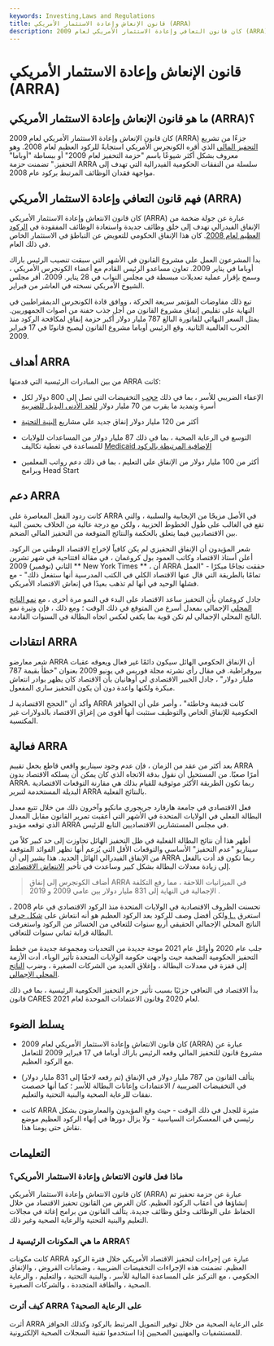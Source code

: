 ```yaml
---
keywords: Investing,Laws and Regulations
title: قانون الإنعاش وإعادة الاستثمار الأمريكي (ARRA)
description: كان قانون التعافي وإعادة الاستثمار الأمريكي لعام 2009 (ARRA) قانونًا أقره الكونجرس الأمريكي استجابةً للركود العظيم لعام 2008.
---
```


# قانون الإنعاش وإعادة الاستثمار الأمريكي (ARRA)
## ما هو قانون الإنعاش وإعادة الاستثمار الأمريكي (ARRA)؟

كان قانون الإنعاش وإعادة الاستثمار الأمريكي لعام 2009 (ARRA) جزءًا من تشريع [التحفيز المالي](/economic-stimulus) الذي أقره الكونجرس الأمريكي استجابةً للركود العظيم لعام 2008. وهو معروف بشكل أكثر شيوعًا باسم "حزمة التحفيز لعام 2009" أو ببساطة "أوباما" التحفيز." تضمنت حزمة ARRA سلسلة من النفقات الحكومية الفيدرالية التي تهدف إلى مواجهة فقدان الوظائف المرتبط بركود عام 2008.

## فهم قانون التعافي وإعادة الاستثمار الأمريكي (ARRA)

كان قانون الانتعاش وإعادة الاستثمار الأمريكي (ARRA) عبارة عن جولة ضخمة من الإنفاق الفيدرالي تهدف إلى خلق وظائف جديدة واستعادة الوظائف المفقودة في [الركود العظيم لعام 2008](/great-recession). كان هذا الإنفاق الحكومي للتعويض عن التباطؤ في الاستثمار الخاص في ذلك العام.

بدأ المشرعون العمل على مشروع القانون في الأشهر التي سبقت تنصيب الرئيس باراك أوباما في يناير 2009. تعاون مساعدو الرئيس القادم مع أعضاء الكونجرس الأمريكي ، وسمح بإقرار عملية تعديلات مبسطة في مجلس النواب في 28 يناير. 2009. أقر مجلس الشيوخ الأمريكي نسخته في العاشر من فبراير.

تبع ذلك مفاوضات المؤتمر سريعة الحركة ، ووافق قادة الكونجرس الديمقراطيين في النهاية على تقليص إنفاق مشروع القانون من أجل جذب حفنة من أصوات الجمهوريين. يمثل السعر النهائي للفاتورة البالغ 787 مليار دولار أكبر حزمة إنفاق لمكافحة الركود منذ الحرب العالمية الثانية. وقع الرئيس أوباما مشروع القانون ليصبح قانونًا في 17 فبراير 2009.

## أهداف ARRA

من بين المبادرات الرئيسية التي قدمتها ARRA كانت:

- الإعفاء الضريبي للأسر ، بما في ذلك [حجب](/withholding) التخفيضات التي تصل إلى 800 دولار لكل أسرة وتمديد ما يقرب من 70 مليار دولار [للحد الأدنى البديل للضريبة](/alternativeminimumtax)

- أكثر من 120 مليار دولار إنفاق جديد على مشاريع [البنية التحتية](/infrastructure)

- التوسع في الرعاية الصحية ، بما في ذلك 87 مليار دولار من المساعدات للولايات للمساعدة في تغطية تكاليف [Medicaid الإضافية المرتبطة بالركود](/medicaid)

- أكثر من 100 مليار دولار من الإنفاق على التعليم ، بما في ذلك دعم رواتب المعلمين وبرامج Head Start

## دعم ARRA

كانت ردود الفعل المعاصرة على ARRA في الأصل مزيجًا من الإيجابية والسلبية ، والتي تقع في الغالب على طول الخطوط الحزبية ، ولكن مع درجة عالية من الخلاف بحسن النية بين الاقتصاديين فيما يتعلق بالحكمة والنتائج المتوقعة من التحفيز المالي الضخم.

شعر المؤيدون أن الإنفاق التحفيزي لم يكن كافياً لإخراج الاقتصاد الوطني من الركود. أعلن أستاذ الاقتصاد وكاتب العمود بول كروغمان ، في مقالة افتتاحية في شهر تشرين الثاني (نوفمبر) 2009 ** New York Times ** ، أن ARRA حققت نجاحًا مبكرًا - "العمل تمامًا بالطريقة التي قال عنها الاقتصاد الكلي في الكتب المدرسية أنها ستفعل ذلك" - مع فشلها الوحيد في أنها لم تذهب بعيدًا في إنعاش الاقتصاد الأمريكي.

جادل كروغمان بأن التحفيز ساعد الاقتصاد على البدء في النمو مرة أخرى ، مع [نمو الناتج المحلي](/gdp) الإجمالي بمعدل أسرع من المتوقع في ذلك الوقت ؛ ومع ذلك ، فإن وتيرة نمو الناتج المحلي الإجمالي لم تكن قوية بما يكفي لعكس اتجاه البطالة في السنوات القادمة.

## انتقادات ARRA

شعر معارضو ARRA أن الإنفاق الحكومي الهائل سيكون دائمًا غير فعال ويعوقه عقبات بيروقراطية. في مقال رأي نشرته مجلة فوربس في يونيو 2009 بعنوان "خطأ بقيمة 787 مليار دولار" ، جادل الخبير الاقتصادي لي أوهانيان بأن الاقتصاد كان يظهر بوادر انتعاش مبكرة ولكنها واعدة دون أن يكون التحفيز ساري المفعول.

وأكد أن "الحجج الاقتصادية لـ ARRA كانت قديمة وخاطئة" ، وأصر على أن الحوافز الحكومية للإنفاق الخاص والتوظيف ستثبت أنها أقوى من إغراق الاقتصاد بالدولارات غير المكتسبة.

## فعالية ARRA

بعد أكثر من عقد من الزمان ، فإن عدم وجود سيناريو واقعي قاطع يجعل تقييم ARRA أمرًا صعبًا. من المستحيل أن نقول بدقة الاتجاه الذي كان يمكن أن يسلكه الاقتصاد بدون ARRA. ربما تكون الطريقة الأكثر موثوقية للقيام بذلك هي مقارنة التوقعات الاقتصادية البديلة المستخدمة لتبرير ARRA بالنتائج الفعلية.

فعل الاقتصادي في جامعة هارفارد جريجوري مانكيو وآخرون ذلك من خلال تتبع معدل البطالة الفعلي في الولايات المتحدة في الأشهر التي أعقبت تمرير القانون مقابل المعدل الذي توقعه مؤيدو ARRA في مجلس المستشارين الاقتصاديين التابع للرئيس.

أظهر هذا أن نتائج البطالة الفعلية في ظل التحفيز الهائل تجاوزت إلى حد كبير كلاً من سيناريو "عدم التحفيز" الأساسي والتوقعات الأقل التي يُزعم أنها تظهر الفوائد المتوقعة من الإنفاق الفيدرالي الهائل الجديد. هذا يشير إلى أن ARRA ربما تكون قد أدت بالفعل إلى زيادة معدلات البطالة بشكل كبير وساعدت في تأخير [الانتعاش الاقتصادي](/economic-recovery).

> أضاف الكونجرس إلى إنفاق ARRA في الميزانيات اللاحقة ، مما رفع التكلفة الإجمالية في النهاية إلى 831 مليار دولار بين عامي 2009 و 2019 .

>

تحسنت الظروف الاقتصادية في الولايات المتحدة منذ الركود الاقتصادي في عام 2008 ، ولكن أفضل وصف للركود بعد الركود العظيم هو أنه انتعاش على [شكل حرف L.](/l-shaped-recession) استغرق الناتج المحلي الإجمالي الحقيقي أربع سنوات للتعافي من الخسائر من الركود واستغرقت البطالة قرابة ثماني سنوات للتعافي.

جلب عام 2020 وأوائل عام 2021 موجة جديدة من التحديات ومجموعة جديدة من خطط التحفيز الحكومية الضخمة حيث واجهت حكومة الولايات المتحدة تأثير الوباء. أدت الأزمة إلى قفزة في معدلات البطالة ، وإغلاق العديد من الشركات الصغيرة ، وضرب [الناتج المحلي الإجمالي](/gdp).

بدأ الاقتصاد في التعافي جزئيًا بسبب تأثير حزم التحفيز الحكومية الرئيسية ، بما في ذلك قانون CARES لعام 2020 وقانون الاعتمادات الموحدة لعام 2021.

## يسلط الضوء

- كان قانون الانتعاش وإعادة الاستثمار الأمريكي لعام 2009 (ARRA) عبارة عن مشروع قانون للتحفيز المالي وقعه الرئيس باراك أوباما في 17 فبراير 2009 للتعامل مع الركود العظيم.

- يتألف القانون من 787 مليار دولار في الإنفاق (تم رفعه لاحقًا إلى 831 مليار دولار) في التخفيضات الضريبية / الاعتمادات وإعانات البطالة للأسر ؛ كما أنها خصصت نفقات للرعاية الصحية والبنية التحتية والتعليم.

- كانت ARRA مثيرة للجدل في ذلك الوقت - حيث وقع المؤيدون والمعارضون بشكل رئيسي في المعسكرات السياسية - ولا يزال دورها في إنهاء الركود العظيم موضع نقاش حتى يومنا هذا.

## التعليمات

### ماذا فعل قانون الانتعاش وإعادة الاستثمار الأمريكي؟

كان قانون الانتعاش وإعادة الاستثمار الأمريكي (ARRA) عبارة عن حزمة تحفيز تم إنشاؤها في أعقاب الركود العظيم. كان الغرض من القانون تحفيز الاقتصاد من خلال الحفاظ على الوظائف وخلق وظائف جديدة. يتألف القانون من برامج إغاثة في مجالات التعليم والبنية التحتية والرعاية الصحية وغير ذلك.

### ما هي المكونات الرئيسية لـ ARRA؟

كانت مكونات ARRA عبارة عن إجراءات لتحفيز الاقتصاد الأمريكي خلال فترة الركود العظيم. تضمنت هذه الإجراءات التخفيضات الضريبية ، وضمانات القروض ، والإنفاق الحكومي ، مع التركيز على المساعدة المالية للأسر ، والبنية التحتية ، والتعليم ، والرعاية الصحية ، والطاقة المتجددة ، والشركات الصغيرة.

### كيف أثرت ARRA على الرعاية الصحية؟

أثرت ARRA على الرعاية الصحية من خلال توفير التمويل المرتبط بالركود وكذلك الحوافز للمستشفيات والمهنيين الصحيين إذا استخدموا تقنية السجلات الصحية الإلكترونية.

